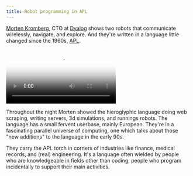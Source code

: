 ```yaml
---
title: Robot programming in APL
---
```


[Morten Kromberg](https://twitter.com/mkromberg), CTO at
[Dyalog](http://www.dyalog.com) shows two robots that communicate
wirelessly, navigate, and explore. And they're written in a language
little changed since the 1960s,
[APL](http://www.computerhistory.org/atchm/the-apl-programming-language-source-code).


<div class="flowplayer" data-embed="false">
  <video src="http://player.vimeo.com/external/112894665.hd.mp4?s=468260e4674c6f6024d86d373d93473d"
         poster="https://i.vimeocdn.com/video/499956995.webp?mw=1200&q=70"
  ></video>
</div>

Throughout the night Morten showed the hieroglyphic language doing
web scraping, writing servers, 3d simulations, and runnings robots.
The language has a small fervent userbase, mainly European. They're
in a fascinating parallel universe of computing, one which talks about
those "new additions" to the language in the early 90s.

They carry the APL torch in corners of industries like finance,
medical records, and (real) engineering. It's a language often
wielded by people who are knowledgeable in fields other than coding,
people who program incidentally to support their main activities.
